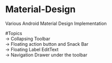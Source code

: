 # Material-Design
Various Android Material Design Implementation

#Topics
<br />
-> Collapsing Toolbar<br />
-> Floating action button and Snack Bar<br />
-> Floating Label EditText<br />
-> Navigation Drawer under the toolbar
